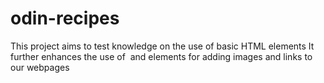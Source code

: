 # odin-recipes
This project aims to test knowledge on the use of basic HTML elements 
It further enhances the use of <img> and <a> elements for adding images and links to our webpages